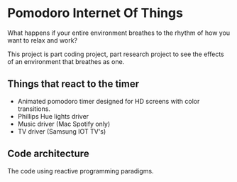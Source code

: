 # Pomodoro Internet Of Things

What happens if your entire environment breathes to the rhythm of how you want to relax and work?

This project is part coding project, part research project to see the effects of an environment that breathes as one.

## Things that react to the timer
* Animated pomodoro timer designed for HD screens with color transitions.
* Phillips Hue lights driver
* Music driver (Mac Spotify only)
* TV driver (Samsung IOT TV's)

## Code architecture
The code using reactive programming paradigms.
